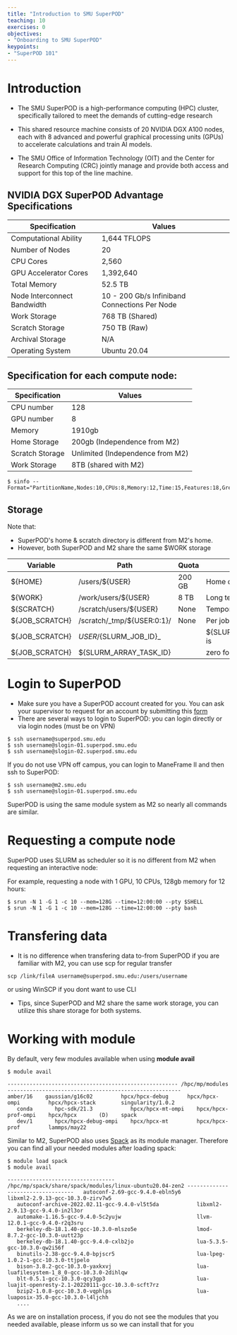 ```yaml
---
title: "Introduction to SMU SuperPOD"
teaching: 10
exercises: 0
objectives:
- "Onboarding to SMU SuperPOD"
keypoints:
- "SuperPOD 101"
---
```


# Introduction

- The SMU SuperPOD is a high-performance computing (HPC) cluster, specifically tailored to meet the demands of cutting-edge research

- This shared resource machine consists of 20 NVIDIA DGX A100 nodes, each with 8 advanced and powerful graphical processing units (GPUs) to accelerate calculations and train AI models.

- The SMU Office of Information Technology (OIT) and the Center for Research Computing (CRC) jointly manage and provide both access and support for this top of the line machine.


## NVIDIA DGX SuperPOD Advantage Specifications

| Specification               | Values                                        |
|-----------------------------|-----------------------------------------------|
| Computational Ability       | 1,644 TFLOPS                                  |
| Number of Nodes             | 20                                            |
| CPU Cores                   | 2,560                                         |
| GPU Accelerator Cores       | 1,392,640                                     |
| Total Memory                | 52.5 TB                                       |
| Node Interconnect Bandwidth | 10 - 200 Gb/s Infiniband Connections Per Node |
| Work Storage                | 768 TB (Shared)                               |
| Scratch Storage             | 750 TB (Raw)                                  |
| Archival Storage            | N/A                                           |
| Operating System            | Ubuntu 20.04                                  |

## Specification for each compute node:

| Specification               | Values                                        |
|-----------------------------|-----------------------------------------------|
| CPU number                  | 128                                          |
| GPU number                  | 8                                             |
| Memory                      | 1910gb                                         |
| Home Storage                | 200gb (Independence from M2)                  |
| Scratch Storage             | Unlimited (Independence from M2)              |
| Work Storage                | 8TB (shared with M2)                          |

```
$ sinfo --Format="PartitionName,Nodes:10,CPUs:8,Memory:12,Time:15,Features:18,Gres:14
```

## Storage 

Note that: 
- SuperPOD's home & scratch directory is different from M2's home.
- However, both SuperPOD and M2 share the same $WORK storage

Variable       | Path                       | Quota  | Usage                      |
-------------- | -------------------------- | ------ | -------------------------  |
${HOME}        | /users/${USER}             | 200 GB | Home directory, backed up  |
${WORK}        | /work/users/${USER}        | 8 TB   | Long term storage          |
${SCRATCH}     | /scratch/users/${USER}     | None   | Temporary scratch space    |
${JOB_SCRATCH} | /scratch/_tmp/${USER:0:1}/  | None   | Per job scratch space,    |
${JOB_SCRATCH} | ${USER}/${SLURM_JOB_ID}_   |        | ${SLURM_ARRAY_TASK_ID} is   |
${JOB_SCRATCH} | ${SLURM_ARRAY_TASK_ID}     |        | zero for standard jobs     |

# Login to SuperPOD

- Make sure you have a SuperPOD account created for you. You can ask your supervisor to request for an account by submitting this [form](https://smu.az1.qualtrics.com/jfe/form/SV_6WIK4HsRuE4N6JL)
- There are several ways to login to SuperPOD: you can login directly or via login nodes (must be on VPN)

```
$ ssh username@superpod.smu.edu
$ ssh username@slogin-01.superpod.smu.edu
$ ssh username@slogin-02.superpod.smu.edu
```

If you do not use VPN off campus, you can login to ManeFrame II and then ssh to SuperPOD:

```
$ ssh username@m2.smu.edu
$ ssh username@slogin-01.superpod.smu.edu
```

SuperPOD is using the same module system as M2 so nearly all commands are similar.

# Requesting a compute node

SuperPOD uses SLURM as scheduler so it is no different from M2 when requesting an interactive node:

For example, requesting a node with 1 GPU, 10 CPUs, 128gb memory for 12 hours:

```
$ srun -N 1 -G 1 -c 10 --mem=128G --time=12:00:00 --pty $SHELL
$ srun -N 1 -G 1 -c 10 --mem=128G --time=12:00:00 --pty bash
```

# Transfering data

- It is no difference when transfering data to-from SuperPOD if you are familiar with M2, you can use scp for regular transfer

```
scp /link/fileA username@superpod.smu.edu:/users/username
```

or using WinSCP if you dont want to use CLI

- Tips, since SuperPOD and M2 share the same work storage, you can utilize this share storage for both systems.

# Working with module
By default, very few modules available when using **module avail**

```
$ module avail

------------------------------------------------------ /hpc/mp/modules -------------------------------------------------------  
amber/16    gaussian/g16c02         hpcx/hpcx-debug      hpcx/hpcx-ompi         hpcx/hpcx-stack        singularity/1.0.2
   conda       hpc-sdk/21.3            hpcx/hpcx-mt-ompi    hpcx/hpcx-prof-ompi    hpcx/hpcx       (D)    spack
   dev/1       hpcx/hpcx-debug-ompi    hpcx/hpcx-mt         hpcx/hpcx-prof         lammps/may22
```

Similar to M2, SuperPOD also uses [Spack](https://spack.io/) as its module manager. Therefore you can find all your needed modules after loading spack:

```
$ module load spack
$ module avail

---------------------------------- /hpc/mp/spack/share/spack/modules/linux-ubuntu20.04-zen2 ----------------------------------   autoconf-2.69-gcc-9.4.0-ebln5y6                          libxml2-2.9.13-gcc-10.3.0-zirv7w5
   autoconf-archive-2022.02.11-gcc-9.4.0-vl5t5da            libxml2-2.9.13-gcc-9.4.0-in2l3or
   automake-1.16.5-gcc-9.4.0-5c2yujw                        llvm-12.0.1-gcc-9.4.0-r2q3sru
   berkeley-db-18.1.40-gcc-10.3.0-mlszo5e                   lmod-8.7.2-gcc-10.3.0-uutt23p
   berkeley-db-18.1.40-gcc-9.4.0-cxlb2jo                    lua-5.3.5-gcc-10.3.0-qw2i56f
   binutils-2.38-gcc-9.4.0-bpjscr5                          lua-lpeg-1.0.2-1-gcc-10.3.0-ttjpelo
   bison-3.8.2-gcc-10.3.0-yaxkxvj                           lua-luafilesystem-1_8_0-gcc-10.3.0-2dihlqw
   blt-0.5.1-gcc-10.3.0-qcy3gp3                             lua-luajit-openresty-2.1-20220111-gcc-10.3.0-scft7rz
   bzip2-1.0.8-gcc-10.3.0-vqphlps                           lua-luaposix-35.0-gcc-10.3.0-l4ljchh
   ....
```

As we are on installation process, if you do not see the modules that you needed available, please inform us so we can install that for you


